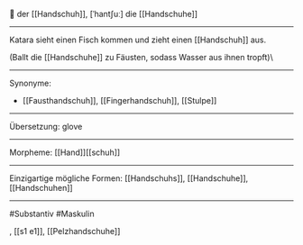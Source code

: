 🔵 der [[Handschuh]], [ˈhantʃuː]
die [[Handschuhe]]


---
Katara sieht einen Fisch kommen und zieht einen [[Handschuh]] aus.

(Ballt die [[Handschuhe]] zu Fäusten, sodass Wasser aus ihnen tropft)\


---
Synonyme:
- [[Fausthandschuh]], [[Fingerhandschuh]], [[Stulpe]]

---
Übersetzung: glove

---
Morpheme:
[[Hand]][[schuh]]

---
Einzigartige mögliche Formen: [[Handschuhs]], [[Handschuhe]], [[Handschuhen]]

---
#Substantiv #Maskulin


, [[s1 e1]], [[Pelzhandschuhe]]